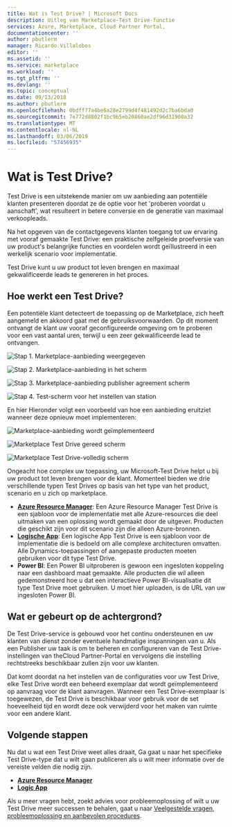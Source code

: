 ```yaml
---
title: Wat is Test Drive? | Microsoft Docs
description: Uitleg van Marketplace-Test Drive-functie
services: Azure, Marketplace, Cloud Partner Portal,
documentationcenter: ''
author: pbutlerm
manager: Ricardo.Villalobos
editor: ''
ms.assetid: ''
ms.service: marketplace
ms.workload: ''
ms.tgt_pltfrm: ''
ms.devlang: ''
ms.topic: conceptual
ms.date: 09/13/2018
ms.author: pbutlerm
ms.openlocfilehash: 0bdff77a4be6a28e2799d4f481492d2c7ba6bda0
ms.sourcegitcommit: 7e772d8802f1bc9b5eb20860ae2df96d31908a32
ms.translationtype: MT
ms.contentlocale: nl-NL
ms.lasthandoff: 03/06/2019
ms.locfileid: "57456935"
---
```

<a name="what-is-test-drive"></a>Wat is Test Drive?
===================

Test Drive is een uitstekende manier om uw aanbieding aan potentiële klanten presenteren doordat ze de optie voor het \'proberen voordat u aanschaft\', wat resulteert in betere conversie en de generatie van maximaal verkoopleads.

Na het opgeven van de contactgegevens klanten toegang tot uw ervaring met vooraf gemaakte Test Drive: een praktische zelfgeleide proefversie van uw product\'s belangrijke functies en voordelen wordt geïllustreerd in een werkelijk scenario voor implementatie.

Test Drive kunt u uw product tot leven brengen en maximaal gekwalificeerde leads te genereren in het proces.

<a name="how-does-a-test-drive-work"></a>Hoe werkt een Test Drive?
---------------------------

Een potentiële klant detecteert de toepassing op de Marketplace, zich heeft aangemeld en akkoord gaat met de gebruiksvoorwaarden. Op dit moment ontvangt de klant uw vooraf geconfigureerde omgeving om te proberen voor een vast aantal uren, terwijl u een zeer gekwalificeerde lead te ontvangen.

![Stap 1. Marketplace-aanbieding weergegeven](./media/what-is-test-drive/step1.png)

![Stap 2. Marketplace-aanbieding in het scherm](./media/what-is-test-drive/step1andahalf.png)

![Stap 3. Marketplace-aanbieding publisher agreement scherm](./media/what-is-test-drive/step2.png)

![Stap 4. Test-scherm voor het instellen van station](./media/what-is-test-drive/step3.png)

En hier Hieronder volgt een voorbeeld van hoe een aanbieding eruitziet wanneer deze opnieuw moet implementeren:

![Marketplace-aanbieding wordt geïmplementeerd](./media/what-is-test-drive/step4.png)

![Marketplace Test Drive gereed scherm](./media/what-is-test-drive/step5.png)

![Marketplace Test Drive-volledig scherm](./media/what-is-test-drive/step6.png)

Ongeacht hoe complex uw toepassing, uw Microsoft-Test Drive helpt u bij uw product tot leven brengen voor de klant. Momenteel bieden we drie verschillende typen Test Drives op basis van het type van het product, scenario en u zich op marketplace.

- **[Azure Resource Manager](./azure-resource-manager-test-drive.md)**: Een Azure Resource Manager Test Drive is een sjabloon voor de implementatie met alle Azure-resources die deel uitmaken van een oplossing wordt gemaakt door de uitgever. Producten die geschikt zijn voor dit scenario zijn die alleen Azure-bronnen.
- **[Logische App](./logic-app-test-drive.md)**: Een logische App Test Drive is een sjabloon voor de implementatie die is bedoeld om alle complexe architecturen omvatten. Alle Dynamics-toepassingen of aangepaste producten moeten gebruiken voor dit type Test Drive.
- **Power BI**: Een Power BI uitproberen is gewoon een ingesloten koppeling naar een dashboard maat gemaakte. Alle producten die wil alleen gedemonstreerd hoe u dat een interactieve Power BI-visualisatie dit type Test Drive moet gebruiken.
    U moet hier uploaden, is de URL van uw ingesloten Power BI.

<a name="what-goes-on-in-the-background"></a>Wat er gebeurt op de achtergrond?
-------------------------------

De Test Drive-service is gebouwd voor het continu ondersteunen en uw klanten van dienst zonder eventuele handmatige inspanningen van u. Als een Publisher uw taak is om te beheren en configureren van de Test Drive-instellingen van theCloud Partner-Portal en vervolgens die instelling rechtstreeks beschikbaar zullen zijn voor uw klanten.

Dat komt doordat na het instellen van de configuraties voor uw Test Drive, elke Test Drive wordt een beheerd exemplaar dat wordt geïmplementeerd op aanvraag voor de klant aanvragen. Wanneer een Test Drive-exemplaar is toegewezen, de Test Drive is beschikbaar voor gebruik voor de set hoeveelheid tijd en wordt deze ook verwijderd voor het maken van ruimte voor een andere klant.

<a name="next-steps"></a>Volgende stappen
----------

Nu dat u wat een Test Drive weet alles draait, Ga gaat u naar het specifieke Test Drive-type dat u wilt gaan publiceren als u wilt meer informatie over de vereiste velden die nodig zijn.

- **[Azure Resource   Manager](./azure-resource-manager-test-drive.md)**
- **[Logic App](./logic-app-test-drive.md)**

Als u meer vragen hebt, zoekt advies voor probleemoplossing of wilt u uw Test Drive meer successen te behalen, gaat u naar [Veelgestelde vragen, probleemoplossing en aanbevolen procedures](./marketing-and-best-practices.md).
